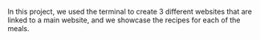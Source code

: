 In this project, we used the terminal to create 3 different websites that are linked to a main website, and we showcase the recipes for each of the meals.
